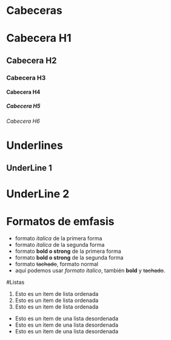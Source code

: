 # Cabeceras
# Cabecera H1
## Cabecera H2
### Cabecera H3
#### Cabecera H4
##### Cabecera H5
###### Cabecera H6

# Underlines
UnderLine 1
-----------

UnderLine 2
===========

# Formatos de emfasis
- formato *italica* de la primera forma
- formato _italica_ de la segunda forma
- formato **bold o strong** de la primera forma
- formato  __bold o strong__ de la segunda forma
- formato ~~tachado~~, formato normal
- aquí podemos usar *formato italico*, también **bold** y ~~tachado~~.

#Listas
1. Esto es un item de lista ordenada
2. Esto es un item de lista ordenada
3. Esto es un item de lista ordenada
- Esto es un item de una lista desordenada
- Esto es un item de una lista desordenada
- Esto es un item de una lista desordenada




